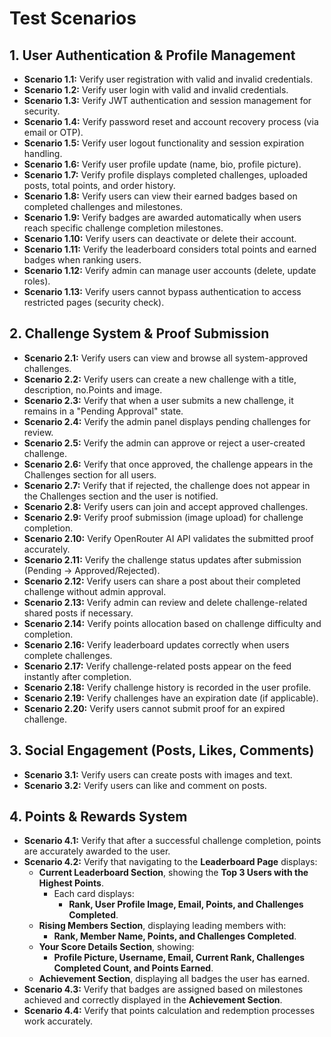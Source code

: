 # Test Scenarios

## 1. User Authentication & Profile Management
- **Scenario 1.1:** Verify user registration with valid and invalid credentials.
- **Scenario 1.2:** Verify user login with valid and invalid credentials.
- **Scenario 1.3:** Verify JWT authentication and session management for security.
- **Scenario 1.4:** Verify password reset and account recovery process (via email or OTP).
- **Scenario 1.5:** Verify user logout functionality and session expiration handling.
- **Scenario 1.6:** Verify user profile update (name, bio, profile picture).
- **Scenario 1.7:** Verify profile displays completed challenges, uploaded posts, total points, and order history.
- **Scenario 1.8:** Verify users can view their earned badges based on completed challenges and milestones.
- **Scenario 1.9:** Verify badges are awarded automatically when users reach specific challenge completion milestones.
- **Scenario 1.10:** Verify users can deactivate or delete their account.
- **Scenario 1.11:** Verify the leaderboard considers total points and earned badges when ranking users.
- **Scenario 1.12:** Verify admin can manage user accounts (delete, update roles).
- **Scenario 1.13:** Verify users cannot bypass authentication to access restricted pages (security check).

## 2. Challenge System & Proof Submission
- **Scenario 2.1:** Verify users can view and browse all system-approved challenges.
- **Scenario 2.2:** Verify users can create a new challenge with a title, description, no.Points and image.
- **Scenario 2.3:** Verify that when a user submits a new challenge, it remains in a "Pending Approval" state.
- **Scenario 2.4:** Verify the admin panel displays pending challenges for review.
- **Scenario 2.5:** Verify the admin can approve or reject a user-created challenge.
- **Scenario 2.6:** Verify that once approved, the challenge appears in the Challenges section for all users.
- **Scenario 2.7:** Verify that if rejected, the challenge does not appear in the Challenges section and the user is notified.
- **Scenario 2.8:** Verify users can join and accept approved challenges.
- **Scenario 2.9:** Verify proof submission (image upload) for challenge completion.
- **Scenario 2.10:** Verify OpenRouter AI API validates the submitted proof accurately.
- **Scenario 2.11:** Verify the challenge status updates after submission (Pending → Approved/Rejected).
- **Scenario 2.12:** Verify users can share a post about their completed challenge without admin approval.
- **Scenario 2.13:** Verify admin can review and delete challenge-related shared posts if necessary.
- **Scenario 2.14:** Verify points allocation based on challenge difficulty and completion.
- **Scenario 2.16:** Verify leaderboard updates correctly when users complete challenges.
- **Scenario 2.17:** Verify challenge-related posts appear on the feed instantly after completion.
- **Scenario 2.18:** Verify challenge history is recorded in the user profile.
- **Scenario 2.19:** Verify challenges have an expiration date (if applicable).
- **Scenario 2.20:** Verify users cannot submit proof for an expired challenge.

## 3. Social Engagement (Posts, Likes, Comments)
- **Scenario 3.1:** Verify users can create posts with images and text.
- **Scenario 3.2:** Verify users can like and comment on posts.

## 4. Points & Rewards System
- **Scenario 4.1:** Verify that after a successful challenge completion, points are accurately awarded to the user.
- **Scenario 4.2:** Verify that navigating to the **Leaderboard Page** displays:
  - **Current Leaderboard Section**, showing the **Top 3 Users with the Highest Points**.
    - Each card displays:
      - **Rank, User Profile Image, Email, Points, and Challenges Completed**.
  - **Rising Members Section**, displaying leading members with:
    - **Rank, Member Name, Points, and Challenges Completed**.
  - **Your Score Details Section**, showing:
    - **Profile Picture, Username, Email, Current Rank, Challenges Completed Count, and Points Earned**.
  - **Achievement Section**, displaying all badges the user has earned.
- **Scenario 4.3:** Verify that badges are assigned based on milestones achieved and correctly displayed in the **Achievement Section**.
- **Scenario 4.4:** Verify that points calculation and redemption processes work accurately.
